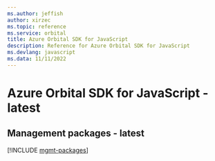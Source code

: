 ```yaml
---
ms.author: jeffish
author: xirzec
ms.topic: reference
ms.service: orbital
title: Azure Orbital SDK for JavaScript
description: Reference for Azure Orbital SDK for JavaScript
ms.devlang: javascript
ms.data: 11/11/2022
---
```

# Azure Orbital SDK for JavaScript - latest

## Management packages - latest
[!INCLUDE [mgmt-packages](orbital-mgmt-index.md)]